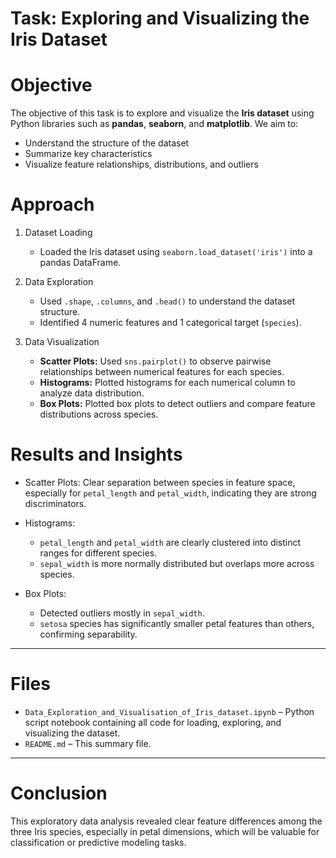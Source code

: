 # Task: Exploring and Visualizing the Iris Dataset

# Objective
The objective of this task is to explore and visualize the **Iris dataset** using Python libraries such as **pandas**, **seaborn**, and **matplotlib**. We aim to:
- Understand the structure of the dataset
- Summarize key characteristics
- Visualize feature relationships, distributions, and outliers

# Approach

1. Dataset Loading
   - Loaded the Iris dataset using `seaborn.load_dataset('iris')` into a pandas DataFrame.

2. Data Exploration
   - Used `.shape`, `.columns`, and `.head()` to understand the dataset structure.
   - Identified 4 numeric features and 1 categorical target (`species`).

3. Data Visualization
   - **Scatter Plots:** Used `sns.pairplot()` to observe pairwise relationships between numerical features for each species.
   - **Histograms:** Plotted histograms for each numerical column to analyze data distribution.
   - **Box Plots:** Plotted box plots to detect outliers and compare feature distributions across species.

# Results and Insights

- Scatter Plots: 
  Clear separation between species in feature space, especially for `petal_length` and `petal_width`, indicating they are strong discriminators.

- Histograms: 
  - `petal_length` and `petal_width` are clearly clustered into distinct ranges for different species.
  - `sepal_width` is more normally distributed but overlaps more across species.

- Box Plots:
  - Detected outliers mostly in `sepal_width`.
  - `setosa` species has significantly smaller petal features than others, confirming separability.

---

# Files
- `Data_Exploration_and_Visualisation_of_Iris_dataset.ipynb` – Python script notebook containing all code for loading, exploring, and visualizing the dataset.
- `README.md` – This summary file.

---

# Conclusion
This exploratory data analysis revealed clear feature differences among the three Iris species, especially in petal dimensions, which will be valuable for classification or predictive modeling tasks.
